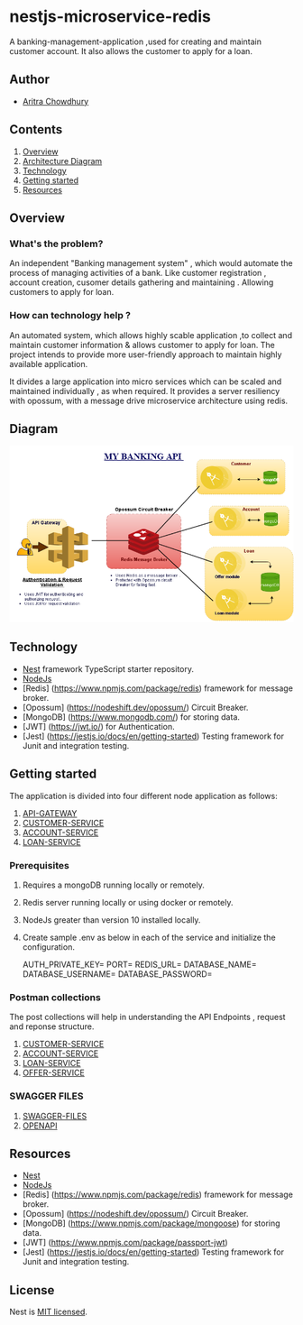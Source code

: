 # nestjs-microservice-redis
A banking-management-application ,used for creating and maintain customer account. It also allows the customer to apply for a loan.

## Author
- [Aritra Chowdhury](https://www.linkedin.com/in/aritra-chowdhury)

## Contents

1. [Overview](#overview)
2. [Architecture Diagram](#diagram)
3. [Technology](#technology)
4. [Getting started](#getting-started)
5. [Resources](#resources) 

## Overview

### What's the problem?

An independent "Banking management system" , which would automate the process of managing activities of a bank. Like customer registration , account creation, cusomer details gathering and maintaining . Allowing customers to apply for loan.

### How can technology help ?

An automated system, which allows highly scable application ,to collect and maintain customer information & allows customer to apply for loan. The project intends to provide more user-friendly approach to maintain highly available application.

It divides a large application into micro services which can be scaled and maintained individually , as when required. It provides a server resiliency with opossum, with a message drive microservice architecture using redis.

## Diagram

![Banking API Architecture diagram](/readme_images/Banking-api-architecture-diagram.png)

## Technology

- [Nest](https://github.com/nestjs/nest) framework TypeScript starter repository.
- [NodeJs](https://nodejs.org/en/docs)
- [Redis] (https://www.npmjs.com/package/redis) framework for message broker.
- [Opossum] (https://nodeshift.dev/opossum/) Circuit Breaker.
- [MongoDB] (https://www.mongodb.com/) for storing data.
- [JWT] (https://jwt.io/) for Authentication.
- [Jest] (https://jestjs.io/docs/en/getting-started) Testing framework for Junit and integration testing.

## Getting started

The application is divided into four different node application as follows:

1. [API-GATEWAY](/nest-api-gateway)
2. [CUSTOMER-SERVICE](/nest-customer)
3. [ACCOUNT-SERVICE](/nest-account)
4. [LOAN-SERVICE](/nest-loan)

### Prerequisites

1. Requires a mongoDB running locally or remotely.
2. Redis server running locally or using docker or remotely.
3. NodeJs greater than version 10 installed locally.
4. Create sample .env as below in each of the service and initialize the configuration.

	AUTH_PRIVATE_KEY=
	PORT=
	REDIS_URL=
	DATABASE_NAME=
	DATABASE_USERNAME=
	DATABASE_PASSWORD=
	
### Postman collections

The post collections will help in understanding the API Endpoints , request and reponse structure.

1. [CUSTOMER-SERVICE](/postman_collections/Customer.postman_collection.json)
2. [ACCOUNT-SERVICE](/postman_collections/Account.postman_collection.json)
3. [LOAN-SERVICE](/postman_collections/Loan.postman_collection.json)
4. [OFFER-SERVICE](/postman_collections/Offer.postman_collection.json)

### SWAGGER FILES

1. [SWAGGER-FILES](/nest-api-gateway/swagger-files/my-banking-swager.yml)
2. [OPENAPI](/nest-api-gateway/swagger-files/opeAPI-swagger.yml)

## Resources

- [Nest](https://docs.nestjs.com/)
- [NodeJs](https://nodejs.org/en/docs)
- [Redis] (https://www.npmjs.com/package/redis) framework for message broker.
- [Opossum] (https://nodeshift.dev/opossum/) Circuit Breaker.
- [MongoDB] (https://www.npmjs.com/package/mongoose) for storing data.
- [JWT] (https://www.npmjs.com/package/passport-jwt)
- [Jest] (https://jestjs.io/docs/en/getting-started) Testing framework for Junit and integration testing.

## License

  Nest is [MIT licensed](LICENSE).
